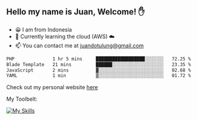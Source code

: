 ## Hello my name is Juan, Welcome! ✋

- 😀 I am from Indonesia
- 📖 Currently learning the cloud (AWS) ☁️
- 📫 You can contact me at juandotulung@gmail.com

<!--START_SECTION:waka-->

```txt
PHP              1 hr 5 mins     ██████████████████░░░░░░░   72.25 %
Blade Template   21 mins         ██████░░░░░░░░░░░░░░░░░░░   23.35 %
JavaScript       2 mins          ▓░░░░░░░░░░░░░░░░░░░░░░░░   02.68 %
YAML             1 min           ▒░░░░░░░░░░░░░░░░░░░░░░░░   01.72 %
```

<!--END_SECTION:waka-->

Check out my personal website [here](https://juanchristian.com)

My Toolbelt:

[![My Skills](https://skillicons.dev/icons?i=go,js,ts,nodejs,express,react,nextjs,vue,tailwind,vite,html,css,python,php,aws,bash,linux,postgres,mysql,redis,kafka,docker,vercel,netlify,vscode,figma)](https://skillicons.dev)

